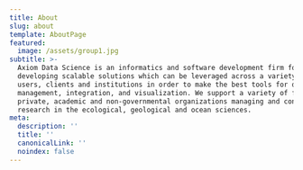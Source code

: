 ```yaml
---
title: About
slug: about
template: AboutPage
featured:
  image: /assets/group1.jpg
subtitle: >-
  Axiom Data Science is an informatics and software development firm focused on
  developing scalable solutions which can be leveraged across a variety of
  users, clients and institutions in order to make the best tools for data
  management, integration, and visualization. We support a variety of federal,
  private, academic and non-governmental organizations managing and conducting
  research in the ecological, geological and ocean sciences.
meta:
  description: ''
  title: ''
  canonicalLink: ''
  noindex: false
---
```

